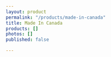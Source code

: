 ```yaml
---
layout: product
permalink: "/products/made-in-canada"
title: Made In Canada
products: []
photos: []
published: false

---
```


